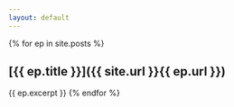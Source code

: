 ```yaml
---
layout: default
---
```


{% for ep in site.posts %}
## [{{ ep.title }}]({{ site.url }}{{ ep.url }})
{{ ep.excerpt }}
{% endfor %}
